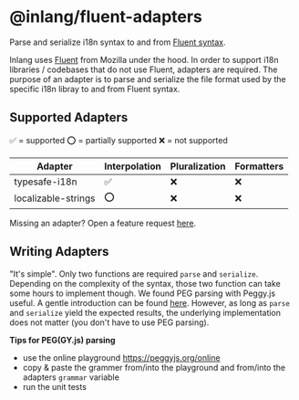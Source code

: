 # @inlang/fluent-adapters

Parse and serialize i18n syntax to and from [Fluent syntax](https://projectfluent.org/).

Inlang uses [Fluent](https://projectfluent.org/) from Mozilla under the hood. In order to support i18n libraries / codebases that do not use Fluent, adapters are required. The purpose of an adapter is to parse and serialize the file format used by
the specific i18n libray to and from Fluent syntax.

## Supported Adapters

✅ = supported
⭕ = partially supported
❌ = not supported

| Adapter             | Interpolation | Pluralization | Formatters |
| ------------------- | ------------- | ------------- | ---------- |
| typesafe-i18n       | ✅            | ❌            | ❌         |
| localizable-strings | ⭕            | ❌            | ❌         |

Missing an adapter? Open a feature request [here](https://github.com/inlang/inlang/discussions/categories/feature-requests).

## Writing Adapters

"It's simple". Only two functions are required `parse` and `serialize`. Depending on the complexity of the syntax, those two function can take some hours to implement though. We found PEG parsing with Peggy.js useful. A gentle introduction can be found [here](https://coderwall.com/p/316gba/beginning-parsers-with-peg-js). However, as long as `parse` and `serialize` yield the expected results, the underlying implementation does not matter (you don't have to use PEG parsing).

**Tips for PEG(GY.js) parsing**

- use the online playground https://peggyjs.org/online
- copy & paste the grammer from/into the playground and from/into the adapters `grammar` variable
- run the unit tests
